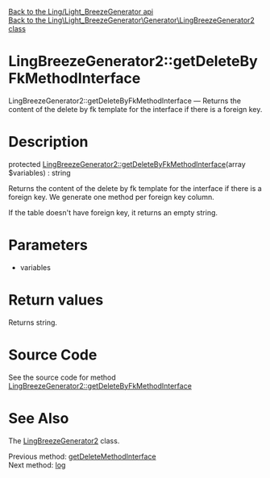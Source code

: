 [Back to the Ling/Light_BreezeGenerator api](https://github.com/lingtalfi/Light_BreezeGenerator/blob/master/doc/api/Ling/Light_BreezeGenerator.md)<br>
[Back to the Ling\Light_BreezeGenerator\Generator\LingBreezeGenerator2 class](https://github.com/lingtalfi/Light_BreezeGenerator/blob/master/doc/api/Ling/Light_BreezeGenerator/Generator/LingBreezeGenerator2.md)


LingBreezeGenerator2::getDeleteByFkMethodInterface
================



LingBreezeGenerator2::getDeleteByFkMethodInterface — Returns the content of the delete by fk template for the interface if there is a foreign key.




Description
================


protected [LingBreezeGenerator2::getDeleteByFkMethodInterface](https://github.com/lingtalfi/Light_BreezeGenerator/blob/master/doc/api/Ling/Light_BreezeGenerator/Generator/LingBreezeGenerator2/getDeleteByFkMethodInterface.md)(array $variables) : string




Returns the content of the delete by fk template for the interface if there is a foreign key.
We generate one method per foreign key column.

If the table doesn't have foreign key, it returns an empty string.




Parameters
================


- variables

    


Return values
================

Returns string.








Source Code
===========
See the source code for method [LingBreezeGenerator2::getDeleteByFkMethodInterface](https://github.com/lingtalfi/Light_BreezeGenerator/blob/master/Generator/LingBreezeGenerator2.php#L2646-L2701)


See Also
================

The [LingBreezeGenerator2](https://github.com/lingtalfi/Light_BreezeGenerator/blob/master/doc/api/Ling/Light_BreezeGenerator/Generator/LingBreezeGenerator2.md) class.

Previous method: [getDeleteMethodInterface](https://github.com/lingtalfi/Light_BreezeGenerator/blob/master/doc/api/Ling/Light_BreezeGenerator/Generator/LingBreezeGenerator2/getDeleteMethodInterface.md)<br>Next method: [log](https://github.com/lingtalfi/Light_BreezeGenerator/blob/master/doc/api/Ling/Light_BreezeGenerator/Generator/LingBreezeGenerator2/log.md)<br>

